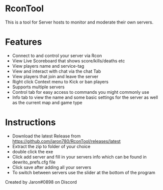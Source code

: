 # RconTool
This is a tool for Server hosts to monitor and moderate their own servers.

# Features

- Connect to and control your server via Rcon
- View Live Scoreboard that shows score/kills/deaths etc
- View players name and service-tag
- View and interact with chat via the chat Tab
- View players that join and leave the server
- Right click Context menu to Kick or ban players
- Supports multiple servers
- Control tab for easy access to commands you might commonly use
- Info tab to view the name and some basic settings for the server as well as the current map and game type

# Instructions 

- Download the latest Release from https://github.com/jaron780/RconTool/releases/latest
- Extract the zip to folder of your choice
- double click the exe
- Click add server and fill in your servers info which can be found in dewrito_prefs.cfg file
- Click save after adding all your servers
- To switch between servers use the slider at the bottom of the program


Created by Jaron#0898 on Discord
